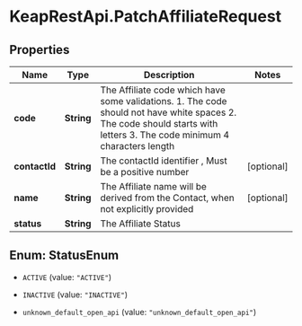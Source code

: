 # KeapRestApi.PatchAffiliateRequest

## Properties

Name | Type | Description | Notes
------------ | ------------- | ------------- | -------------
**code** | **String** | The Affiliate code which have some validations. 1. The code should not have white spaces 2. The code should starts with letters 3. The code minimum 4 characters length | 
**contactId** | **String** | The contactId identifier , Must be a positive number | [optional] 
**name** | **String** | The Affiliate name will be derived from the Contact, when not explicitly provided | [optional] 
**status** | **String** | The Affiliate Status | 



## Enum: StatusEnum


* `ACTIVE` (value: `"ACTIVE"`)

* `INACTIVE` (value: `"INACTIVE"`)

* `unknown_default_open_api` (value: `"unknown_default_open_api"`)




